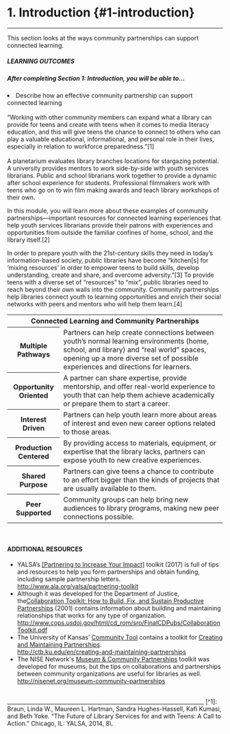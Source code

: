 # 1\. Introduction {#1-introduction}
___________________________________________________________________

This section looks at the ways community partnerships can support connected learning.

<div class="table-format"><span class="title"><h5>LEARNING OUTCOMES</h5></span><h5>After completing Section 1: Introduction, you will be able to...</h5><li>Describe how an effective community partnership can support connected learning</li>
</div>

<br>
<div class="text">“Working with other community members can expand what a library can provide for teens and create with teens when it comes to media literacy education, and this will give teens the chance to connect to others who can play a valuable educational, informational, and personal role in their lives, especially in relation to workforce preparedness.”[1]</div>

<br>
A planetarium evaluates library branches locations for stargazing potential. A university provides mentors to work side-by-side with youth services librarians. Public and school librarians work together to provide a dynamic after school experience for students. Professional filmmakers work with teens who go on to win film making awards and teach library workshops of their own.

In this module, you will learn more about these examples of community partnerships—important resources for connected learning experiences that help youth services librarians provide their patrons with experiences and opportunities from outside the familiar confines of home, school, and the library itself.[2]

In order to prepare youth with the 21st-century skills they need in today’s information-based society, public libraries have become “kitchen[s] for ‘mixing resources’ in order to empower teens to build skills, develop understanding, create and share, and overcome adversity.”[3] To provide teens with a diverse set of “resources” to “mix”, public libraries need to reach beyond their own walls into the community. Community partnerships help libraries connect youth to learning opportunities and enrich their social networks with peers and mentors who will help them learn.[4]

<table class="heading-cell no-common-style"><tr>
<th colspan="2">Connected Learning and Community Partnerships</th></tr>
<tr>
<th>Multiple Pathways</td>
<td>Partners can help create connections between youth’s normal learning environments (home, school, and library) and “real world” spaces, opening up a more diverse set of possible experiences and directions for learners.</td>
</tr>
<tr>
<th>Opportunity Oriented</th>
<td>A partner can share expertise, provide mentorship, and offer real-world experience to youth that can help them achieve academically or prepare them to start a career.</td>
</tr>
<tr>
<th>Interest Driven</th>
<td>Partners can help youth learn more about areas of interest and even new career options related to those areas.</td>
</tr>
<tr>
<th>Production Centered</th>
<td>By providing access to materials, equipment, or expertise that the library lacks, partners can expose youth to new creative experiences.</td>
</tr>
<tr>
<th>Shared Purpose</th>
<td>Partners can give teens a chance to contribute to an effort bigger than the kinds of projects that are usually available to them.</td>
</tr>
<tr>
<th>Peer Supported</th>
<td>Community groups can help bring new audiences to library programs, making new peer connections possible.</td>
</tr>

</table>

<br>
<div class="text-wrapping1"><h4>ADDITIONAL RESOURCES</h4><ul><li>YALSA’s <a href="http://www.ala.org/yalsa/partnering-toolkit">[Partnering to Increase Your Impact]</a> toolkit (2017) is full of tips and resources to help you form partnerships and obtain funding, including sample partnership letters. <br><a href="http://www.ala.org/yalsa/partnering-toolkit">http://www.ala.org/yalsa/partnering-toolkit<a></li><li>Although it was developed for the Department of Justice, the<a href="http://www.cops.usdoj.gov/html/cd_rom/sro/FinalCDPubs/CollaborationToolkit.pdf">Collaboration Toolkit: How to Build, Fix, and Sustain Productive Partnerships</a> (2001) contains information about building and maintaining relationships that works for any type of organization.<br><a href="http://www.cops.usdoj.gov/html/cd_rom/sro/FinalCDPubs/CollaborationToolkit.pdf">http://www.cops.usdoj.gov/html/cd_rom/sro/FinalCDPubs/CollaborationToolkit.pdf</a></li><li>The University of Kansas’ <a href="http://ctb.ku.edu">Community Tool</a> contains a toolkit for <a href="http://ctb.ku.edu/en/creating-and-maintaining-partnerships">Creating and Maintaining Partnerships</a>.<br><a href="http://ctb.ku.edu/en/creating-and-maintaining-partnerships">http://ctb.ku.edu/en/creating-and-maintaining-partnerships</a></li><li>The NISE Network's <a href="http://nisenet.org/museum-community-partnerships">Museum & Community Partnerships</a> toolkit was developed for museums, but the tips on collaborations and partnerships between community organizations are useful for libraries as well.<br><a href="http://nisenet.org/museum-community-partnerships">http://nisenet.org/museum-community-partnerships</a></li></ul></div>
<br>
________________________________________________________________________
[^1]: Braun, Linda W., Maureen L. Hartman, Sandra Hughes-Hassell, Kafi Kumasi, and Beth Yoke. “The Future of Library Services for and with Teens: A Call to Action.” Chicago, IL: YALSA, 2014, 8\.

[^2]: Hoffman, Kelly M., Mega Subramaniam, Saba Kawas, Ligaya Scaff, and Katie Davis. “Connected Libraries: Surveying the Current Landscape and Charting the Path to the Future.” College Park, MD: University of Maryland, College Park, and Seattle, WA: University of Washington, 2016.

[^3]: Braun, Linda W., Maureen L. Hartman, Sandra Hughes-Hassell, Kafi Kumasi, and Beth Yoke. “The Future of Library Services for and with Teens: A Call to Action.” Chicago, IL: YALSA, 2014, 4.

[^4]: Ching, Dixie, Rafi Santo, Chris Hoadley, and Kylie Peppler. “On-Ramps, Lane Changes, Detours and Destinations: Building Connected Learning Pathways in Hive NYC through Brokering Future Learning Opportunities.” Hive Research Lab, 2015.